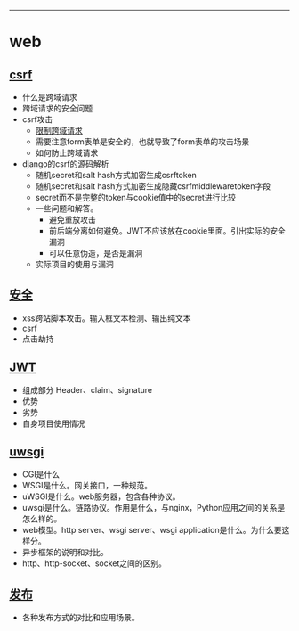 ---
# web

## [csrf](csrf.md)

- 什么是跨域请求
- 跨域请求的安全问题
- csrf攻击
  - [限制跨域请求](安全.md)
  - 需要注意form表单是安全的，也就导致了form表单的攻击场景
  - 如何防止跨域请求
- django的csrf的源码解析
  - 随机secret和salt hash方式加密生成csrftoken
  - 随机secret和salt hash方式加密生成隐藏csrfmiddlewaretoken字段
  - secret而不是完整的token与cookie值中的secret进行比较
  - 一些问题和解答。
    - 避免重放攻击
    - 前后端分离如何避免。JWT不应该放在cookie里面。引出实际的安全漏洞
    - 可以任意伪造，是否是漏洞
  - 实际项目的使用与漏洞

## [安全](csrf.md)

- xss跨站脚本攻击。输入框文本检测、输出纯文本
- csrf
- 点击劫持

## [JWT](jwt.md)

- 组成部分 Header、claim、signature
- 优势
- 劣势
- 自身项目使用情况

## [uwsgi](uwsgi.md)[](#bookmark)
- CGI是什么
- WSGI是什么。网关接口，一种规范。
- uWSGI是什么。web服务器，包含各种协议。
- uwsgi是什么。链路协议。作用是什么，与nginx，Python应用之间的关系是怎么样的。
- web模型。http server、wsgi server、wsgi application是什么。为什么要这样分。
- 异步框架的说明和对比。
- http、http-socket、socket之间的区别。

## [发布](发布.md)

- 各种发布方式的对比和应用场景。
